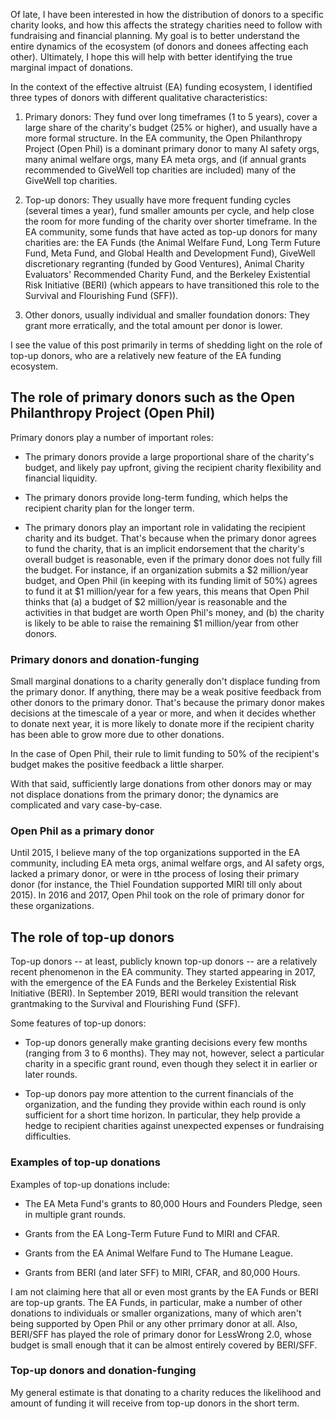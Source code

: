 Of late, I have been interested in how the distribution of donors to a
specific charity looks, and how this affects the strategy charities
need to follow with fundraising and financial planning. My goal is to
better understand the entire dynamics of the ecosystem (of donors and
donees affecting each other). Ultimately, I hope this will help with
better identifying the true marginal impact of donations.

In the context of the effective altruist (EA) funding ecosystem, I
identified three types of donors with different qualitative
characteristics:

1. Primary donors: They fund over long timeframes (1 to 5 years),
   cover a large share of the charity's budget (25% or higher), and
   usually have a more formal structure. In the EA community, the Open
   Philanthropy Project (Open Phil) is a dominant primary donor to
   many AI safety orgs, many animal welfare orgs, many EA meta orgs,
   and (if annual grants recommended to GiveWell top charities are
   included) many of the GiveWell top charities.

2. Top-up donors: They usually have more frequent funding cycles
   (several times a year), fund smaller amounts per cycle, and help
   close the room for more funding of the charity over shorter
   timeframe. In the EA community, some funds that have acted as
   top-up donors for many charities are: the EA Funds (the Animal
   Welfare Fund, Long Term Future Fund, Meta Fund, and Global Health
   and Development Fund), GiveWell discretionary regranting (funded by
   Good Ventures), Animal Charity Evaluators' Recommended Charity
   Fund, and the Berkeley Existential Risk Initiative (BERI) (which
   appears to have transitioned this role to the Survival and
   Flourishing Fund (SFF)).

3. Other donors, usually individual and smaller foundation donors:
   They grant more erratically, and the total amount per donor is
   lower.

I see the value of this post primarily in terms of shedding light on
the role of top-up donors, who are a relatively new feature of the EA
funding ecosystem.

## The role of primary donors such as the Open Philanthropy Project (Open Phil)

Primary donors play a number of important roles:

* The primary donors provide a large proportional share of the
  charity's budget, and likely pay upfront, giving the recipient
  charity flexibility and financial liquidity.

* The primary donors provide long-term funding, which helps the
  recipient charity plan for the longer term.

* The primary donors play an important role in validating the
  recipient charity and its budget. That's because when the primary
  donor agrees to fund the charity, that is an implicit endorsement
  that the charity's overall budget is reasonable, even if the primary
  donor does not fully fill the budget. For instance, if an
  organization submits a $2 million/year budget, and Open Phil (in
  keeping with its funding limit of 50%) agrees to fund it at $1
  million/year for a few years, this means that Open Phil thinks that
  (a) a budget of $2 million/year is reasonable and the activities in
  that budget are worth Open Phil's money, and (b) the charity is
  likely to be able to raise the remaining $1 million/year from other
  donors.

### Primary donors and donation-funging

Small marginal donations to a charity generally don't displace funding
from the primary donor. If anything, there may be a weak positive
feedback from other donors to the primary donor. That's because the
primary donor makes decisions at the timescale of a year or more, and
when it decides whether to donate next year, it is more likely to
donate more if the recipient charity has been able to grow more due to
other donations.

In the case of Open Phil, their rule to limit funding to 50% of the
recipient's budget makes the positive feedback a little sharper.

With that said, sufficiently large donations from other donors may or
may not displace donations from the primary donor; the dynamics are
complicated and vary case-by-case.

### Open Phil as a primary donor

Until 2015, I believe many of the top organizations supported in the
EA community, including EA meta orgs, animal welfare orgs, and AI
safety orgs, lacked a primary donor, or were in tthe process of losing
their primary donor (for instance, the Thiel Foundation supported MIRI
till only about 2015). In 2016 and 2017, Open Phil took on the role of
primary donor for these organizations.

## The role of top-up donors

Top-up donors -- at least, publicly known top-up donors -- are a
relatively recent phenomenon in the EA community. They started
appearing in 2017, with the emergence of the EA Funds and the Berkeley
Existential Risk Initiative (BERI). In September 2019, BERI would
transition the relevant grantmaking to the Survival and Flourishing
Fund (SFF).

Some features of top-up donors:

* Top-up donors generally make granting decisions every few months
  (ranging from 3 to 6 months). They may not, however, select a
  particular charity in a specific grant round, even though they
  select it in earlier or later rounds.

* Top-up donors pay more attention to the current financials of the
  organization, and the funding they provide within each round is only
  sufficient for a short time horizon. In particular, they help
  provide a hedge to recipient charities against unexpected expenses
  or fundraising difficulties.

### Examples of top-up donations

Examples of top-up donations include:

* The EA Meta Fund's grants to 80,000 Hours and Founders Pledge, seen
  in multiple grant rounds.

* Grants from the EA Long-Term Future Fund to MIRI and CFAR.

* Grants from the EA Animal Welfare Fund to The Humane League.

* Grants from BERI (and later SFF) to MIRI, CFAR, and 80,000 Hours.

I am not claiming here that all or even most grants by the EA Funds or
BERI are top-up grants. The EA Funds, in particular, make a number of
other donations to individuals or smaller organizations, many of which
aren't being supported by Open Phil or any other prrimary donor at
all. Also, BERI/SFF has played the role of primary donor for LessWrong
2.0, whose budget is small enough that it can be almost entirely
covered by BERI/SFF.

### Top-up donors and donation-funging

My general estimate is that donating to a charity reduces the
likelihood and amount of funding it will receive from top-up donors in
the short term.
